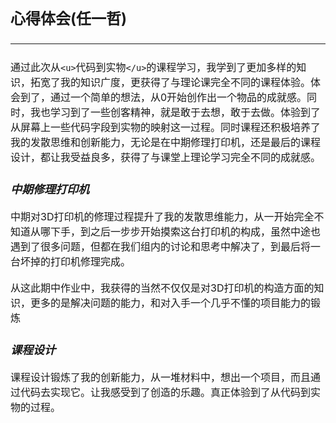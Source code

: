# <font size = 5> 心得体会(任一哲)

---

<font size = 3> 通过此次从`<u>`代码到实物`</u>`的课程学习，我学到了更加多样的知识，拓宽了我的知识广度，更获得了与理论课完全不同的课程体验。体会到了，通过一个简单的想法，从0开始创作出一个物品的成就感。同时，我也学习到了一些创客精神，就是敢于去想，敢于去做。体验到了从屏幕上一些代码字段到实物的映射这一过程。同时课程还积极培养了我的发散思维和创新能力，无论是在中期修理打印机，还是最后的课程设计，都让我受益良多，获得了与课堂上理论学习完全不同的成就感。

### <font size = 4> ***中期修理打印机***

<font size = 3> 中期对3D打印机的修理过程提升了我的发散思维能力，从一开始完全不知道从哪下手，到之后一步步开始摸索这台打印机的构成，虽然中途也遇到了很多问题，但都在我们组内的讨论和思考中解决了，到最后将一台坏掉的打印机修理完成。

从这此期中作业中，我获得的当然不仅仅是对3D打印机的构造方面的知识，更多的是解决问题的能力，和对入手一个几乎不懂的项目能力的锻炼


### <font size = 4> ***课程设计***

<font size = 3> 课程设计锻炼了我的创新能力，从一堆材料中，想出一个项目，而且通过代码去实现它。让我感受到了创造的乐趣。真正体验到了从代码到实物的过程。


